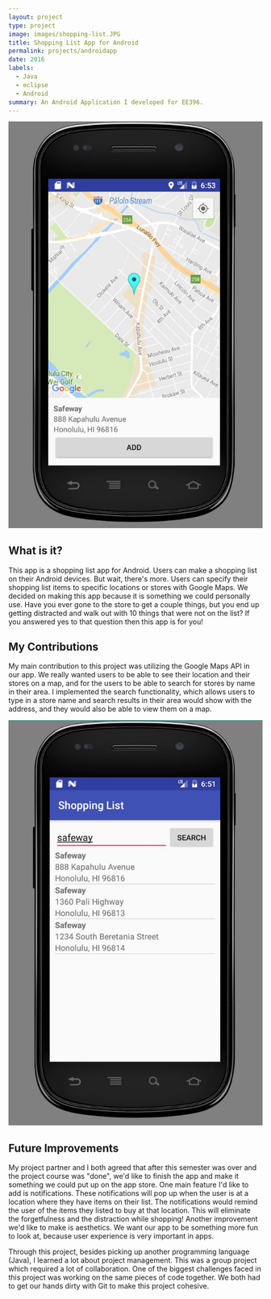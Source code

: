 ```yaml
---
layout: project
type: project
image: images/shopping-list.JPG
title: Shopping List App for Android 
permalink: projects/androidapp
date: 2016
labels:
  - Java
  - eclipse
  - Android
summary: An Android Application I developed for EE396.
---
```


<img class="ui medium  right floated image" src="../images/map1.JPG">

## What is it? 
This app is a shopping list app for Android. Users can make a shopping list on their Android devices. But wait, there's more. Users can specify their shopping list items to specific locations or stores with Google Maps. We decided on making this app because it is something we could personally use. Have you ever gone to the store to get a couple things, but you end up getting distracted and walk out with 10 things that were not on the list? If you answered yes to that question then this app is for you! 



## My Contributions
My main contribution to this project was utilizing the Google Maps API in our app. We really wanted users to be able to see their location and their stores on a map, and for the users to be able to search for stores by name in their area. I implemented the search functionality, which allows users to type in a store name and search results in their area would show with the address, and they would also be able to view them on a map. 

<img class="ui medium  right floated image" src="../images/android1.JPG">


## Future Improvements
My project partner and I both agreed that after this semester was over and the project course was "done", we'd like to finish the app and make it something we could put up on the app store. One main feature I'd like to add is notifications. These notifications will pop up when the user is at a location where they have items on their list. The notifications would remind the user of the items they listed to buy at that location. This will eliminate the forgetfulness and the distraction while shopping! Another improvement we'd like to make is aesthetics. We want our app to be something more fun to look at, because user experience is very important in apps. 

Through this project, besides picking up another programming language (Java), I learned a lot about project management. This was a group project which required a lot of collaboration. One of the biggest challenges faced in this project was working on the same pieces of code together. We both had to get our hands dirty with Git to make this project cohesive. 
